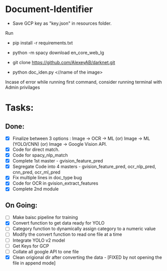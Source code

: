 # Document-Identifier

* Save GCP key as "key.json" in resources folder.

Run
* pip install -r requirements.txt
* python -m spacy download en_core_web_lg
* git clone https://github.com/AlexeyAB/darknet.git

* python doc_iden.py <//name of the image>

Incase of error while running first command, consider running terminal with Admin privilages


# Tasks:

## Done:
- [x] Finalize between 3 options : Image -> OCR -> ML (or) Image -> ML (YOLO/CNN) (or) Image -> Google Vision API.
- [X] Code for direct match.
- [X] Code for spacy_nlp_match
- [X] Complete 1st master - gvision_feature_pred 
- [X] Segregate Code into 4 masters - gvision_feature_pred, ocr_nlp_pred, cnn_pred, ocr_ml_pred
- [X] Fix multiple lines in doc_type bug
- [X] Code for OCR in gvision_extract_features
- [X] Complete 2nd module 

## On Going:
- [ ] Make baisc pipeline for training 
- [X] Convert function to get data ready for YOLO
- [ ] Category function to dynamically assign category to a numeric value
- [ ] Modify the convert function to read one file at a time
- [ ] Integrate YOLO v2 model
- [ ] Get Keys for GCP
- [ ] Collate all google API to one file
- [X] Clean origional dir after converting the data - [FIXED by not opening the file in append mode]